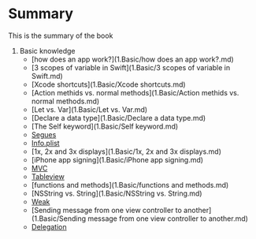 # Summary

This is the summary of the book

1. Basic knowledge
	* [how does an app work?](1.Basic/how does an app work?.md) 
	* [3 scopes of variable in Swift](1.Basic/3 scopes of variable in Swift.md)
	* [Xcode shortcuts](1.Basic/Xcode shortcuts.md)
	* [Action methids vs. normal methods](1.Basic/Action methids vs. normal methods.md)
	* [Let vs. Var](1.Basic/Let vs. Var.md)
	* [Declare a data type](1.Basic/Declare a data type.md)
	* [The Self keyword](1.Basic/Self keyword.md)
	* [Segues](1.Basic/Segues.md)
	* [Info.plist](1.Basic/Info.plist.md)
	* [1x, 2x and 3x displays](1.Basic/1x, 2x and 3x displays.md)
	* [iPhone app signing](1.Basic/iPhone app signing.md)
	* [MVC](1.Basic/MVC.md)
	* [Tableview](1.Basic/Tableview.md)
	* [functions and methods](1.Basic/functions and methods.md)
	* [NSString vs. String](1.Basic/NSString vs. String.md)
	* [Weak](1.Basic/Weak.md)
	* [Sending message from one view controller to another](1.Basic/Sending message from one view controller to another.md)
	* [Delegation](1.Basci/Delegation.md)